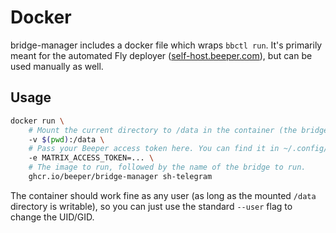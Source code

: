 # Docker
bridge-manager includes a docker file which wraps `bbctl run`. It's primarily
meant for the automated Fly deployer ([self-host.beeper.com]), but can be used
manually as well.

[self-host.beeper.com]: https://self-host.beeper.com

## Usage
```sh
docker run \
	# Mount the current directory to /data in the container (the bridge binaries, config and database will be stored here)
	-v $(pwd):/data \
	# Pass your Beeper access token here. You can find it in ~/.config/bbctl/config.json or Beeper Desktop settings -> Help & About
	-e MATRIX_ACCESS_TOKEN=... \
	# The image to run, followed by the name of the bridge to run.
	ghcr.io/beeper/bridge-manager sh-telegram
```

The container should work fine as any user (as long as the mounted `/data`
directory is writable), so you can just use the standard `--user` flag to
change the UID/GID.
